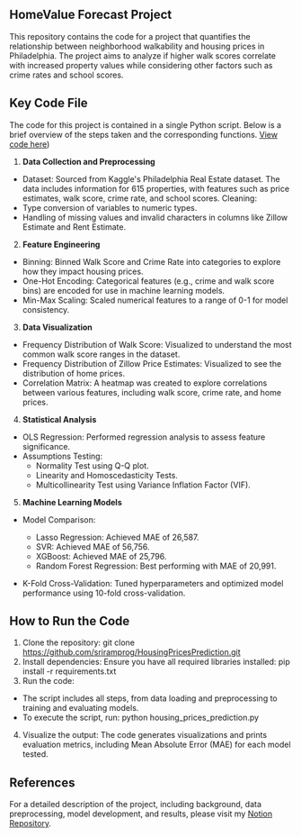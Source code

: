 ## HomeValue Forecast Project
This repository contains the code for a project that quantifies the relationship between neighborhood walkability and housing prices in Philadelphia. The project aims to analyze if higher walk scores correlate with increased property values while considering other factors such as crime rates and school scores.

## Key Code File
The code for this project is contained in a single Python script. Below is a brief overview of the steps taken and the corresponding functions. [View code here](https://github.com/sriramprog/HousingPricesPrediction/blob/main/housing_prices_prediction.ipynb))

1. **Data Collection and Preprocessing**
- Dataset: Sourced from Kaggle's Philadelphia Real Estate dataset. The data includes information for 615 properties, with features such as price estimates, walk score, crime rate, and school scores.
Cleaning:
- Type conversion of variables to numeric types.
- Handling of missing values and invalid characters in columns like Zillow Estimate and Rent Estimate.

2.  **Feature Engineering**
- Binning: Binned Walk Score and Crime Rate into categories to explore how they impact housing prices.
- One-Hot Encoding: Categorical features (e.g., crime and walk score bins) are encoded for use in machine learning models.
- Min-Max Scaling: Scaled numerical features to a range of 0-1 for model consistency.

3. **Data Visualization**
- Frequency Distribution of Walk Score: Visualized to understand the most common walk score ranges in the dataset.
- Frequency Distribution of Zillow Price Estimates: Visualized to see the distribution of home prices.
- Correlation Matrix: A heatmap was created to explore correlations between various features, including walk score, crime rate, and home prices.

4. **Statistical Analysis**
- OLS Regression: Performed regression analysis to assess feature significance.
- Assumptions Testing:
  - Normality Test using Q-Q plot.
  - Linearity and Homoscedasticity Tests.
  - Multicollinearity Test using Variance Inflation Factor (VIF).

5. **Machine Learning Models**
- Model Comparison:
  - Lasso Regression: Achieved MAE of 26,587.
  - SVR: Achieved MAE of 56,756.
  - XGBoost: Achieved MAE of 25,796.
  - Random Forest Regression: Best performing with MAE of 20,991.
  
- K-Fold Cross-Validation: Tuned hyperparameters and optimized model performance using 10-fold cross-validation.

## How to Run the Code
1. Clone the repository: git clone https://github.com/sriramprog/HousingPricesPrediction.git
2. Install dependencies: Ensure you have all required libraries installed: pip install -r requirements.txt
3. Run the code:
- The script includes all steps, from data loading and preprocessing to training and evaluating models.
- To execute the script, run: python housing_prices_prediction.py
4. Visualize the output: The code generates visualizations and prints evaluation metrics, including Mean Absolute Error (MAE) for each model tested.

## References
For a detailed description of the project, including background, data preprocessing, model development, and results, please visit my [Notion Repository](https://prickle-individual-755.notion.site/Project-3-HomeValue-Forecast-13ef9c7e94308022b936e207084c642b).
